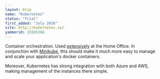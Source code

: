 ```yaml
---
layout: blip
name: "Kubernetes"
status: "Trial"
first_added: "July 2016"
site: http://kubernetes.io/
yammerid: 15585266
---
```

Container orchestration. Used [extensively](https://github.com/UKHomeOffice) at the Home Office. In conjunction with [Minikube](minikube.html), this should make it much more easy to manage and scale your application's docker containers.

Moreover, Kubernetes has strong integration with both Azure and AWS, making management of the instances there simple.